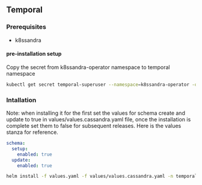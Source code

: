 ##  Temporal
### Prerequisites
- k8ssandra

#### pre-installation setup
Copy the secret from k8ssandra-operator namespace to temporal namespace
```sh
kubectl get secret temporal-superuser --namespace=k8ssandra-operator -o yaml | sed 's/namespace: .*/namespace: temporal/' | kubectl apply -f -
```
### Intallation
Note: when installing it for the first set the values for schema create and update to true in values/values.cassandra.yaml file, once the installation is complete set them to false for subsequent releases. Here is the values stanza for reference.
```yaml
schema:
  setup:
    enabled: true
  update:
    enabled: true
```
```sh
helm install -f values.yaml -f values/values.cassandra.yaml -n temporal temporal .
```
